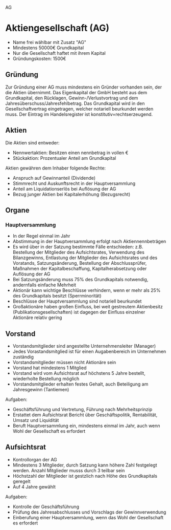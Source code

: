 AG

# Aktiengesellschaft (AG)

- Name frei wählbar mit Zusatz "AG"
- Mindestens 50000€ Grundkapital
- Nur die Gesellschaft haftet mit ihrem Kapital
- Gründungskosten: 1500€

## Gründung

Zur Gründung einer AG muss mindestens ein Gründer vorhanden sein, der die Aktien übernimmt. Das Eigenkapital der GmbH besteht aus dem Grundkapital, den Rücklagen, Gewinn-/Verlustvortrag und dem Jahresüberschuss/Jahresfehlbetrag. Das Grundkapital wird in den Gesellschaftvertrag eingetragen, welcher notariell beurkundet werden muss. Der Eintrag im Handelsregister ist konstitutiv=rechtserzeugend.

## Aktien

Die Aktien sind entweder:
- Nennwertaktien: Besitzen einen nennbetrag in vollen €
- Stückaktion: Prozentualer Anteil am Grundkapital

Aktien gewähren dem Inhaber folgende Rechte:
- Anspruch auf Gewinnanteil (Dividende)
- Stimmrecht und Auskunftsrecht in der Hauptversammlung
- Anteil am Liquidationserlös bei Auflösung der AG
- Bezug junger Aktien bei Kapitalerhöhung (Bezugsrecht)

## Organe

### Hauptversammlung

- In der Regel einmal im Jahr
- Abstimmung in der Hauptversammlung erfolgt nach Aktiennennbeträgen
- Es wird über in der Satzung bestimmte Fälle entschieden: z.B. Bestellung der Mitglieder des Aufsichtsrates, Verwendung des Bilanzgewinns, Entlastung der Mitglieder des Aufsichtsrates und des Voratands, Satzungsänderung, Bestellung der Abschlussprüfer, Maßnahmen der Kapitalbeschaffung, Kapitalherabsetzung oder Auflösung der AG
- Bei Satzungsänderung muss 75% des Grundkapitals notwendig, andernfalls einfache Mehrheit
- Aktionär kann wichtige Beschlüsse verhindern, wenn er mehr als 25% des Grundkapitals besitzt (Sperrminorität)
- Beschlüsse der Hauptversammlung sind notariell beurkundet
- Großaktionäre haben großen Einfluss, bei weit gestreutem Aktienbesitz (Publikationsgesellschaften) ist dagegen der Einfluss einzelner Aktionäre relativ gering

## Vorstand

- Vorstandsmitglieder sind angestellte Unternehmensleiter (Manager)
- Jedes Vorastandsmitglied ist für einen Augabenbereich im Unternehmen zuständig
- Vorstandsmitglieder müssen nicht Aktionäre sein
- Vorstand hat mindestens 1 Mitglied
- Vorstand wird vom Aufsichtsrat auf höchstens 5 Jahre bestellt, wiederholte Bestellung möglich
- Vorstandsmitglieder erhalten festes Gehalt, auch Beteiligung am Jahresgewinn (Tantiemen)

Aufgaben:
- Geschäftsführung und Vertretung, Führung nach Mehrheitsprinzip
- Erstattet dem Aufsichtsrat Bericht über Geschäftspolitik, Rentabilität, Umsatz und Liquidität
- Beruft Hauptversammlung ein, mindestens einmal im Jahr, auch wenn Wohl der Gesellschaft es erfordert

## Aufsichtsrat

- Kontrollorgan der AG
- Mindestens 3 Mitglieder, durch Satzung kann höhere Zahl festgelegt werden. Anzahl Mitglieder musss durch 3 teilbar sein
- Höchstzahl der Mitglieder ist gestzlich nach Höhe des Grundkapitals geregelt
- Auf 4 Jahre gewählt

Aufgaben:
- Kontrolle der Geschäftsführung
- Prüfung des Jahresabschlusses und Vorschlags der Gewinnverwendung
- Einberufung einer Hauptversammlung, wenn das Wohl der Gesellschaft es erfordert